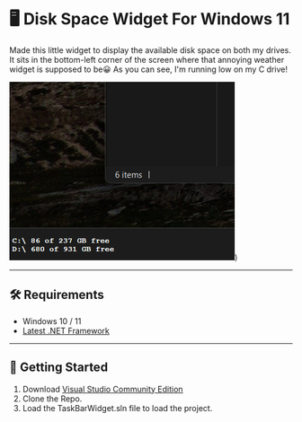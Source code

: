 # 🖥️ Disk Space Widget For Windows 11

Made this little widget to display the available disk space on both my drives.  It sits in the bottom-left corner of the screen where that annoying weather widget is supposed to be😀  As you can see, I'm running low on my C drive!

![Screenshot](https://github.com/tabrezakhtar/taskbar-widget/blob/master/Screenshot.png))

---

## 🛠 Requirements

- Windows 10 / 11
- [Latest .NET Framework](https://dotnet.microsoft.com/en-us/download/dotnet-framework)

---

## 🚀 Getting Started

1. Download [Visual Studio Community Edition](https://visualstudio.microsoft.com/vs/community/)
2. Clone the Repo.
3. Load the TaskBarWidget.sln file to load the project.
